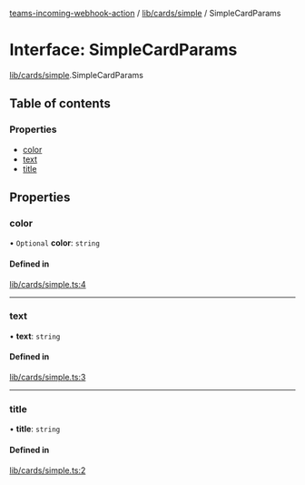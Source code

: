 [teams-incoming-webhook-action](../README.md) / [lib/cards/simple](../modules/lib_cards_simple.md) / SimpleCardParams

# Interface: SimpleCardParams

[lib/cards/simple](../modules/lib_cards_simple.md).SimpleCardParams

## Table of contents

### Properties

- [color](lib_cards_simple.SimpleCardParams.md#color)
- [text](lib_cards_simple.SimpleCardParams.md#text)
- [title](lib_cards_simple.SimpleCardParams.md#title)

## Properties

### color

• `Optional` **color**: `string`

#### Defined in

[lib/cards/simple.ts:4](https://github.com/mikesprague/teams-incoming-webhook-action/blob/27ac9e5/src/lib/cards/simple.ts#L4)

___

### text

• **text**: `string`

#### Defined in

[lib/cards/simple.ts:3](https://github.com/mikesprague/teams-incoming-webhook-action/blob/27ac9e5/src/lib/cards/simple.ts#L3)

___

### title

• **title**: `string`

#### Defined in

[lib/cards/simple.ts:2](https://github.com/mikesprague/teams-incoming-webhook-action/blob/27ac9e5/src/lib/cards/simple.ts#L2)
